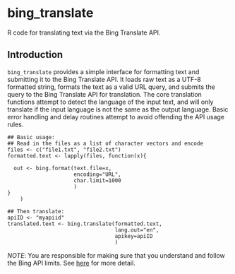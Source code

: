 bing_translate
==============

R code for translating text via the Bing Translate API.

Introduction
-------------

`bing_translate` provides a simple interface for formatting text and submitting it to the Bing Translate API. It loads raw text as a UTF-8 formatted string, formats the text as a valid URL query, and submits the query to the Bing Translate API for translation. The core translation functions attempt to detect the language of the input text, and will only translate if the input language is not the same as the output language. Basic error handling and delay routines attempt to avoid offending the API usage rules. 

    ## Basic usage:
    ## Read in the files as a list of character vectors and encode
    files <- c("file1.txt", "file2.txt")
    formatted.text <- lapply(files, function(x){

      out <- bing.format(text.file=x,
                         encoding="URL",
                         char.limit=1000
                         )
    }  
        )

    ## Then translate:
    apiID <- "myapiid"
    translated.text <- bing.translate(formatted.text,
                                      lang.out="en",
                                      apikey=apiID
                                      )
                                          
*NOTE*: You are responsible for making sure that you understand and follow the Bing API limits. See [here](http://social.msdn.microsoft.com/Forums/eu/microsofttranslator/thread/d837a761-eca6-4e86-979c-ff24e2ec3397) for more detail.

